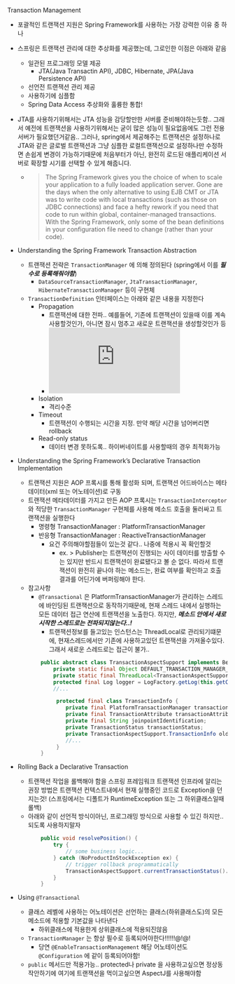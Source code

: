 Transaction Management

- 포괄적인 트랜잭션 지원은 Spring Framework를 사용하는 가장 강력한 이유 중 하나
- 스프링은 트랜잭션 관리에 대한 추상화를 제공했는데, 그로인한 이점은 아래와 같음
  - 일관된 프로그래밍 모델 제공
    - JTA(Java Transactin API), JDBC, Hibernate, JPA(Java Persistence API)
  - 선언전 트랜잭션 관리 제공
  - 사용하기에 심플함
  - Spring Data Access 추상화와 훌륭한 통합!
- JTA를 사용하기위해서는 JTA 성능을 감당할만한 서버를 준비해야하는듯함.. 그래서 예전에 트랜잭션을 사용하기위해서는 굳이 많은 성능이 필요없음에도 그런 전용서버가 필요했던거같음.. 그러나, spring에서 제공해주는 트랜잭션은 설정하나로 JTA와 같은 글로벌 트랜잭션과 그냥 심플한 로컬트랜잭션으로 설정하나만 수정하면 손쉽게 변경이 가능하기때문에 처음부터가 아닌, 완전히 로드된 애플리케이션 서버로 확장할 시기를 선택할 수 있게 해줍니다. 
  - > The Spring Framework gives you the choice of when to scale your application to a fully loaded application server. Gone are the days when the only alternative to using EJB CMT or JTA was to write code with local transactions (such as those on JDBC connections) and face a hefty rework if you need that code to run within global, container-managed transactions. With the Spring Framework, only some of the bean definitions in your configuration file need to change (rather than your code).


- Understanding the Spring Framework Transaction Abstraction
  - 트랜잭션 전략은 `TransactionManager` 에 의해 정의된다 (spring에서 이를 ***필수로 등록해줘야함***)
    - `DataSourceTransactionManager`, `JtaTransactionManager`, `HibernateTransactionManager` 등이 구현체
  - `TransactionDefinition` 인터페이스는 아래와 같은 내용을 지정한다
    - Propagation
      - 트랜잭션에 대한 전파.. 예를들어, 기존에 트랜잭션이 있을때 이를 계속 사용할것인가, 아니면 잠시 멈추고 새로운 트랜잭션을 생성할것인가 등
      - ![Propagation 종류](https://docs.spring.io/spring-framework/docs/current/reference/html/data-access.html#tx-propagation)
    - Isolation
      - 격리수준
    - Timeout
      - 트랜잭션이 수행되는 시간을 지정. 만약 해당 시간을 넘어버리면 rollback
    - Read-only status
      - 데이터 변경 못하도록.. 하이버네이트를 사용할때의 경우 최적화가능


- Understanding the Spring Framework’s Declarative Transaction Implementation
  - 트랜잭션 지원은 AOP 프록시를 통해 활성화 되며, 트랜잭션 어드바이스는 메타데이터(xml 또는 어노테이션)로 구동
  - 트랜잭션 메타데이터를 가지고 만든 AOP 프록시는 `TransactionInterceptor` 와 적당한 `TransactionManager` 구현체를 사용해 메소드 호출을 둘러싸고 트랜잭션을 실행한다
    - 명령형 TransactionManager : PlatformTransactionManager
    - 반응형 TransactionManager : ReactiveTransactionManager
      - 요건 주의해야할점들이 있는것 같다.. 나중에 적용시 꼭 확인할것
        - ex. > Publisher는 트랜잭션이 진행되는 사이 데이터를 방출할 수는 있지만 반드시 트랜잭션이 완료됐다고 볼 순 없다. 따라서 트랜잭션이 완전히 끝나야 하는 메소드는, 완료 여부를 확인하고 호출 결과를 어딘가에 버퍼링해야 한다.
  - 참고사항
    - `@Transactional` 은 PlatformTransactionManager가 관리하는 스레드에 바인딩된 트랜잭션으로 동작하기때문에, 현재 스레드 내에서 실행하는 모든 데이터 접근 연산에 트랜잭션을 노출한다. 하지만, ***메소드 안에서 새로 시작한 스레드로는 전파되지않는다..!***
      - 트랜잭션정보를 들고있는 인스턴스는 ThreadLocal로 관리되기떄문에, 현재스레드에서만 기존에 사용하고있던 트랜잭션을 가져올수있다. 그래서 새로운 스레드로는 접근이 불가..
    ```java
        public abstract class TransactionAspectSupport implements BeanFactoryAware, InitializingBean {
            private static final Object DEFAULT_TRANSACTION_MANAGER_KEY = new Object();
            private static final ThreadLocal<TransactionAspectSupport.TransactionInfo> transactionInfoHolder = new NamedThreadLocal("Current aspect-driven transaction"); // 여기
            protected final Log logger = LogFactory.getLog(this.getClass());
            //...

             protected final class TransactionInfo {
                private final PlatformTransactionManager transactionManager;
                private final TransactionAttribute transactionAttribute;
                private final String joinpointIdentification;
                private TransactionStatus transactionStatus;
                private TransactionAspectSupport.TransactionInfo oldTransactionInfo;
                //...
             }
        }
    ```

- Rolling Back a Declarative Transaction
  - 트랜잭션 작업을 롤백해야 함을 스프링 프레임워크 트랜잭션 인프라에 알리는 권장 방법은 트랜잭션 컨텍스트내에서 현재 실행중인 코드로 Exception을 던지는것! (스프링에서는 디폴트가 RuntimeException 또는 그 하위클래스일때 롤백)
  - 아래와 같이 선언적 방식이아닌, 프로그래밍 방식으로 사용할 수 있긴 하지만.. 되도록 사용하지말자
    ```java
        public void resolvePosition() {
            try {
                // some business logic...
            } catch (NoProductInStockException ex) {
                // trigger rollback programmatically
                TransactionAspectSupport.currentTransactionStatus().setRollbackOnly();
            }
        }
    ```

- Using `@Transactional`
  - 클래스 레벨에 사용하는 어노테이션은 선언하는 클래스(하위클래스도)의 모든 메소드에 적용할 기본값을 나타낸다
    - 하위클래스에 적용한게 상위클래스에 적용되진않음
  - `TransactionManager` 는 항상 필수로 등록되어야한다!!!!!!@!@!
    - 당연 `@EnableTransactionManagement` 해당 어노테이션도 `@Configuration` 에 같이 등록되어야함!
  - `public` 메서드만 적용가능.. protected나 private 을 사용하고싶으면 정상동작안하기에 여기에 트랜잭션을 먹이고싶으면 AspectJ를 사용해야함